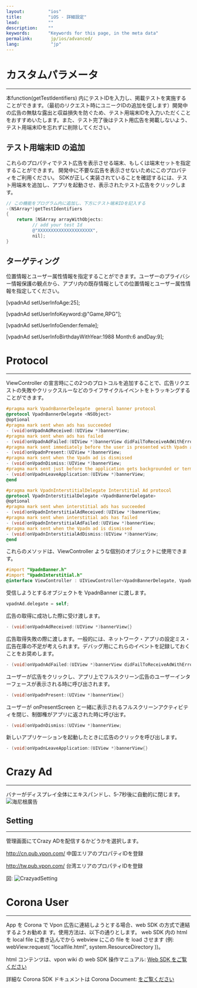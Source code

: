 ```yaml
---
layout:         "ios"
title:          "iOS - 詳細設定"
lead:           ""
description:    ""
keywords:       "Keywords for this page, in the meta data"
permalink:       jp/ios/advanced/
lang:            "jp"
---
```

# カスタムパラメータ
---
本function(getTestIdentifiers) 内にテストIDを入力し、掲載テストを実施することができます。（最初のリクエスト時にユニークIDの追加を促します）開発中の広告の無駄な露出と収益損失を防ぐため、テスト用端末IDを入力いただくことをおすすめいたします。また、テスト完了後はテスト用広告を掲載しないよう、テスト用端末IDを忘れずに削除してください。

## テスト用端末ID の追加
これらのプロパティでテスト広告を表示させる端末、もしくは端末セットを指定することができます。
開発中に不要な広告を表示させないためにこのプロパティをご利用ください。
SDKが正しく実装されていることを確認するには、テスト用端末を追加し、アプリを起動させ、表示されたテスト広告をクリックします。


```objective-c
// この機能をプログラム内に追加し、下方にテスト端末IDを記入する
-(NSArray*)getTestIdentifiers
{
    return [NSArray arrayWithObjects:
          // add your test Id
          @"XXXXXXXXXXXXXXXXXXXXX",
          nil];
}
```
## ターゲティング
位置情報とユーザー属性情報を指定することができます。ユーザーのプライバシー情報保護の観点から、アプリ内の既存情報としての位置情報とユーザー属性情報を指定してください。

   [vpadnAd setUserInfoAge:25];

   [vpadnAd setUserInfoKeyword:@"Game,RPG"];

   [vpadnAd setUserInfoGender:female];

   [vpadnAd setUserInfoBirthdayWithYear:1988 Month:6 andDay:9];


# Protocol
---
ViewController の宣言時にこの2つのプロトコルを追加することで、広告リクエストの失敗やクリックスルーなどのライフサイクルイベントをトラッキングすることができます。


```objective-c
#pragma mark VpadnBannerDelegate  general banner protocol
@protocol VpadnBannerDelegate <NSObject>
@optional
#pragma mark sent when ads has succeeded
- (void)onVpadnAdReceived:(UIView *)bannerView;
#pragma mark sent when ads has failed
- (void)onVpadnAdFailed:(UIView *)bannerView didFailToReceiveAdWithError:(NSError *)error; // alan todo code need to add
#pragma mark sent immediately before the user is presented with Vpadn ad
- (void)onVpadnPresent:(UIView *)bannerView;
#pragma mark sent when the Vpadn ad is dismissed
- (void)onVpadnDismiss:(UIView *)bannerView;
#pragma mark sent just before the application gets backgrounded or terminated
- (void)onVpadnLeaveApplication:(UIView *)bannerView;
@end
```

```objective-c
#pragma mark VpadnInterstitialDelegate Interstitial Ad protocol
@protocol VpadnInterstitialDelegate <VpadnBannerDelegate>
@optional
#pragma mark sent when interstitial ads has succeeded
- (void)onVpadnInterstitialAdReceived:(UIView *)bannerView;
#pragma mark sent when interstitial ads has failed
- (void)onVpadnInterstitialAdFailed:(UIView *)bannerView;
#pragma mark sent when the Vpadn ad is dismissed
- (void)onVpadnInterstitialAdDismiss:(UIView *)bannerView;
@end
```

これらのメソッドは、ViewController ような個別のオブジェクトに使用できます。

```objective-c
#import "VpadnBanner.h"
#import "VpadnInterstitial.h"
@interface ViewController : UIViewController<VpadnBannerDelegate, VpadnInterstitialDelegate>
```

受信しようとするオブジェクトを VpadnBanner に渡します。

```objective-c
vpadnAd.delegate = self;
```
広告の取得に成功した際に受け渡します。

```objective-c
- (void)onVpadnAdReceived:(UIView *)bannerView{}
```
広告取得失敗の際に渡します。一般的には、ネットワーク・アプリの設定ミス・広告在庫の不足が考えられます。デバッグ用にこれらのイベントを記録しておくことをお奨めします。

```objective-c
- (void)onVpadnAdFailed:(UIView *)bannerView didFailToReceiveAdWithError:(NSError *)error{}
```

ユーザーが広告をクリックし、アプリ上でフルスクリーン広告のユーザーインターフェースが表示される時に呼び出されます。

```objective-c
- (void)onVpadnPresent:(UIView *)bannerView{}
```  
ユーザーが onPresentScreen と一緒に表示されるフルスクリーンアクティビティを閉じ、制御権がアプリに返された時に呼び出す。

```objective-c
- (void)onVpadnDismiss:(UIView *)bannerView;
```
新しいアプリケーションを起動したときに広告のクリックを呼び出します。

```objective-c
- (void)onVpadnLeaveApplication:(UIView *)bannerView{}
```

# Crazy Ad
---
バナーがディスプレイ全体にエキスパンドし、5-7秒後に自動的に閉じます。
![海尼根廣告]


## Setting
---
管理画面にてCrazy ADを配信するかどうかを選択します。

http://cn.pub.vpon.com/ 中国エリアのプロパティIDを登録

http://tw.pub.vpon.com/ 台湾エリアのプロパティIDを登録

図:
![CrazyadSetting]



# Corona User
---
App を Corona で Vpon 広告に連結しようとする場合、web SDK の方式で連結するようお勧めま す。使用方法は、以下の通りとします。
web SDK 内の html を local file に書き込んでから webview にこの file を load させます (例: webView:request( "localfile.html", system.ResourceDirectory ))。

html コンテンツは、vpon wiki の web SDK 操作マニュアル: [Web SDK をご覧ください]

詳細な Corona SDK ドキュメントは Corona Document: [をご覧ください]




[海尼根廣告]:      {{site.imgurl}}/Crazyad.png
[CrazyadSetting]: {{site.imgurl}}/CrazyadSetting_JP.png
[Web SDK をご覧ください]: {{site.baseurl}}/jp/web/
[をご覧ください]: http://docs.coronalabs.com/api/library/native/newWebView.html
